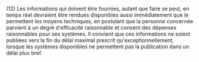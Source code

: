 (12) Les informations qui doivent être fournies, autant que faire se peut, en temps réel devraient être rendues disponibles aussi immédiatement que le permettent les moyens techniques, en postulant que la personne concernée parvient à un degré d'efficacité raisonnable et consent des dépenses raisonnables pour ses systèmes. Il convient que ces informations ne soient publiées vers la fin du délai maximal prescrit qu'exceptionnellement, lorsque les systèmes disponibles ne permettent pas la publication dans un délai plus bref.